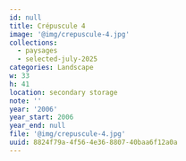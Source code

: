 ```yaml
---
id: null
title: Crépuscule 4
image: '@img/crepuscule-4.jpg'
collections:
  - paysages
  - selected-july-2025
categories: Landscape
w: 33
h: 41
location: secondary storage
note: ''
year: '2006'
year_start: 2006
year_end: null
file: '@img/crepuscule-4.jpg'
uuid: 8824f79a-4f56-4e36-8807-40baa6f12a0a
---
```


